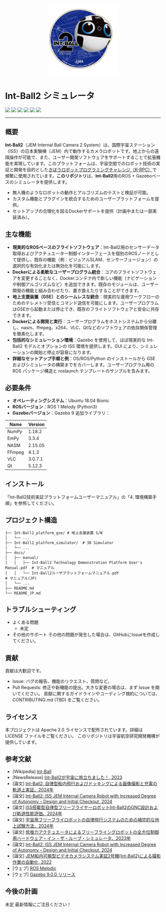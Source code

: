 <div align="center"><img src="https://github.com/jaxa/int-ball2_simulator/blob/main/docs/image/ib2_mission_emblem.png" width="230"/></div>

# Int-Ball2 シミュレータ

<p style="display: inline">

  <img src="https://img.shields.io/badge/-Ubuntu_18.04_LTS-555555.svg?style=flat&logo=ubuntu">
  <img src="https://img.shields.io/badge/-ROS1--Melodic-%2322314E?style=flat&logo=ROS&logoColor=white">
  <img src="https://img.shields.io/badge/-Python-F2C63C.svg?logo=python&style=flat">
  <img src="https://img.shields.io/badge/-C++-00599C.svg?logo=cplusplus&style=flat">
  <img src="https://img.shields.io/badge/-Docker-1488C6.svg?logo=docker&style=flat">
  <img src="https://img.shields.io/badge/License-Apache--2.0-60C060.svg?style=flat">
</p>

---
## 概要
**Int-Ball2**（JEM Internal Ball Camera 2 System）は、国際宇宙ステーション（ISS）の日本実験棟（JEM）内で動作するカメラロボットです。地上からの遠隔操作が可能で、また、ユーザー開発ソフトウェアをサポートすることで拡張機能を実現しています。このプラットフォームは、宇宙空間でのロボット技術の実証と開発を目的とした[きぼうロボットプログラミングチャレンジ（K-RPC）](https://jaxa.krpc.jp/)で頻繁に使用されています。**このリポジトリ**は、**Int-Ball2**用のROS + Gazeboベースのシミュレータを提供します。
- 無人機のようなロボットの動作とアルゴリズムのテストと検証が可能。
- カスタム機能とプラグインを統合するためのユーザープラットフォームを提供。
- セットアップの合理化を図るDockerサポートを提供（計画中または一部実装済み）。





## 主な機能
- **現実的なROSベースのフライトソフトウェア**：Int-Ball2用のセンサーデータ取得およびアクチュエーター制御インターフェースを個別のROSノードとして提供し、既存の機能（例：ビジュアルSLAM、センサーフュージョン）の選択的な有効化または無効化を可能にします。
- **Dockerによる柔軟なユーザープログラム統合**：コアのフライトソフトウェアを変更することなく、Dockerコンテナ内で新しい機能（ナビゲーションや制御アルゴリズムなど）を追加できます。既存のモジュールは、ユーザー開発の機能と組み合わせたり、置き換えたりすることができます。
- **地上支援装置（GSE）とのシームレスな統合**：現実的な運用ワークフローのためのテレメトリ受信とコマンド送信を可能にします。ユーザープログラムはGSEから起動または停止でき、既存のフライトソフトウェアと安全に共存できます。
- **Dockerによる開発と実行**：ユーザープログラムをホストシステムから分離し、nasm、ffmpeg、x264、VLC、Qtなどのソフトウェアの依存関係管理を簡素化します。
- **包括的なシミュレーション環境**：Gazebo を使用して、ほぼ現実的な Int-Ball2 モデルとオプションの ISS 環境を提供します。GUI により、シミュレーションの開始と停止が容易になります。
- **詳細なセットアップ手順と例**：OS/ROS/Python のインストールから GSE およびシミュレータの構築までをカバーします。ユーザープログラム用の ROS パッケージ構造と roslaunch テンプレートのサンプルを含みます。



## 必要条件
- **オペレーティングシステム**：Ubuntu 18.04 Bionic 
- **ROSバージョン**：ROS 1 Melody (Python3)
- **Gazeboバージョン**：Gazebo 9 
追加ライブラリ：

| Name | Version |
| ---- | ---- |
|NumPy|1.18.2|
|EmPy|3.3.4|
|NASM|2.15.05|
|FFmpeg|4.1.3|
|VLC|3.0.7.1|
|Qt|5.12.3|


## インストール
「Int-Ball2技術実証プラットフォームユーザーマニュアル」の「4. 環境構築手順」を参照してください。

## プロジェクト構造
```.
├── Int-Ball2_platform_gse/ # 地上支援装置 S/W
│   └── ...
├── Int-Ball2_platform_simulator/  # 3D Simulator
│   └── ...
├── docs/ 
│   ├── manual/ 
│   │   ├── Int-Ball2 Technology Demonstration Platform User's Manual.pdf  # マニュアル
│   │   └── Int-Ball2ユーザプラットフォームマニュアル.pdf                     # マニュアル(JP)
│   └── ...
├── README.md
└── README_JP.md
```


## トラブルシューティング
* よくある問題 
  * 未定
* その他のサポート
  その他の問題が発生した場合は、GitHubにIssueを作成してください。


## 貢献
貢献は大歓迎です。
* Issue: バグの報告、機能のリクエスト、質問など。
* Pull Requests: 修正や新機能の提出。大きな変更の場合は、まず Issue を開いてください。
貢献に関するガイドラインやコーディング規約については、CONTRIBUTING.md (TBD) をご覧ください。


## ライセンス
本プロジェクトは Apache 2.0 ライセンスで配布されています。詳細は LICENSE ファイルをご覧ください。
このリポジトリは宇宙航空研究開発機構が提供しています。


## 参考文献
* [Wikipedia] [Int-Ball](https://en.wikipedia.org/wiki/Int-Ball)
* [NewsRelease] [Int-Ball2が宇宙に旅立ちました！, 2023](https://humans-in-space.jaxa.jp/news/detail/003155.html)
* [論文] [Int-Ball2: 自律型船内飛行およびドッキングによる画像撮影と充電の軌道上実証、2024年](https://ieeexplore.ieee.org/document/10813456)
* [論文] [Int-Ball2: ISS JEM Internal Camera Robot with Increased Degree of Autonomy – Design and Initial Checkout, 2024](https://ieeexplore.ieee.org/document/10688008)
* [論文] [ISS搭載型自律型フリーフライヤーロボットInt-Ball2のGNC設計および軌道性能評価、2024年](https://ieeexplore.ieee.org/document/10802183)
* [論文] [宇宙用フリーフライロボットの自律飛行システムのための補完的な地上試験方法、2024年](https://ieeexplore.ieee.org/document/10521401)
* [論文] [低推力アクチュエータによるフリーフライングロボットの全方位制御用ハードウェア・イン・ザ・ループ・シミュレータ、2023年](https://ieeexplore.ieee.org/document/10161499)
* [論文] [Int-Ball2: ISS JEM Internal Camera Robot with Increased Degree of Autonomy – Design and Initial Checkout, 2024](https://ieeexplore.ieee.org/document/10688008)
* [論文] [JEM船内可搬型ビデオカメラシステム実証2号機(Int-Ball2)による撮影作業の自動化, 2022](https://www.jstage.jst.go.jp/article/jsmermd/2022/0/2022_1P1-H07/_article/-char/ja/)
* [ウェブ] [ROS Melodic](https://wiki.ros.org/melodic)
* [ウェブ] [Gazebo 9.0.0 リリース](https://classic.gazebosim.org/blog/gazebo9)


## 今後の計画
未定
最新情報にご注目ください！





